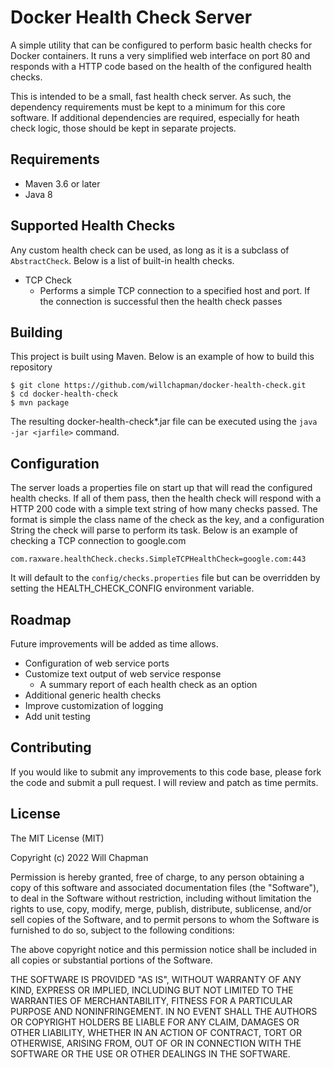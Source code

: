 # Docker Health Check Server
A simple utility that can be configured to perform basic 
health checks for Docker containers. It runs a very 
simplified web interface on port 80 and responds with a 
HTTP code based on the health of the configured health
checks.

This is intended to be a small, fast health check server. As such, 
the dependency requirements must be kept to a minimum for this core 
software. If additional dependencies are required, especially for 
heath check logic, those should be kept in separate projects.

## Requirements
 - Maven 3.6 or later
 - Java 8

## Supported Health Checks
Any custom health check can be used, as long as it is a 
subclass of ```AbstractCheck```. Below is a list of built-in 
health checks.
- TCP Check
  - Performs a simple TCP connection to a specified
  host and port. If the connection is successful then the health check passes

## Building
This project is built using Maven. Below is an example of how to build  this repository
```shell
$ git clone https://github.com/willchapman/docker-health-check.git
$ cd docker-health-check
$ mvn package
```
The resulting docker-health-check*.jar file can be executed using the ```java -jar <jarfile>``` command. 

## Configuration
The server loads a properties file on start up that will read the configured 
health checks. If all of them pass, then the health check
will respond with a HTTP 200 code with a simple text
string of how many checks passed. The format is simple
the class name of the check as the key, and a configuration
String the check will parse to perform its task. Below
is an example of checking a TCP connection to google.com
```properties
com.raxware.healthCheck.checks.SimpleTCPHealthCheck=google.com:443
```
It will default to the ```config/checks.properties``` file but can be overridden
by setting the HEALTH_CHECK_CONFIG environment variable.

## Roadmap
Future improvements will be added as time allows. 
- Configuration of web service ports
- Customize text output of web service response
  - A summary report of each health check as an option
- Additional generic health checks
- Improve customization of logging
- Add unit testing

## Contributing
If you would like to submit any improvements to this code base, please fork the code and submit a pull request. I will review
and patch as time permits.

## License

The MIT License (MIT)

Copyright (c) 2022 Will Chapman

Permission is hereby granted, free of charge, to any person obtaining a copy of this software and associated documentation 
files (the "Software"), to deal in the Software without restriction, including without limitation the rights to use, 
copy, modify, merge, publish, distribute, sublicense, and/or sell copies of the Software, and to permit persons to whom 
the Software is furnished to do so, subject to the following conditions:

The above copyright notice and this permission notice shall be included in all copies or substantial portions of the Software.

THE SOFTWARE IS PROVIDED "AS IS", WITHOUT WARRANTY OF ANY KIND, EXPRESS OR IMPLIED, INCLUDING BUT NOT LIMITED TO THE 
WARRANTIES OF MERCHANTABILITY, FITNESS FOR A PARTICULAR PURPOSE AND NONINFRINGEMENT. IN NO EVENT SHALL THE AUTHORS OR 
COPYRIGHT HOLDERS BE LIABLE FOR ANY CLAIM, DAMAGES OR OTHER LIABILITY, WHETHER IN AN ACTION OF CONTRACT, TORT OR 
OTHERWISE, ARISING FROM, OUT OF OR IN CONNECTION WITH THE SOFTWARE OR THE USE OR OTHER DEALINGS IN THE SOFTWARE.